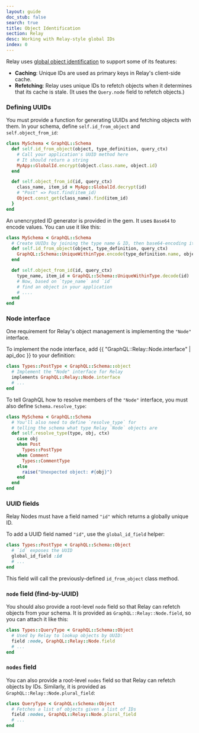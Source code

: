 ```yaml
---
layout: guide
doc_stub: false
search: true
title: Object Identification
section: Relay
desc: Working with Relay-style global IDs
index: 0
---
```


Relay uses [global object identification](https://facebook.github.io/relay/graphql/objectidentification.htm) to support some of its features:

- __Caching__: Unique IDs are used as primary keys in Relay's client-side cache.
- __Refetching__: Relay uses unique IDs to refetch objects when it determines that its cache is stale. (It uses the `Query.node` field to refetch objects.)

### Defining UUIDs

You must provide a function for generating UUIDs and fetching objects with them. In your schema, define `self.id_from_object` and `self.object_from_id`:

```ruby
class MySchema < GraphQL::Schema
  def self.id_from_object(object, type_definition, query_ctx)
    # Call your application's UUID method here
    # It should return a string
    MyApp::GlobalId.encrypt(object.class.name, object.id)
  end

  def self.object_from_id(id, query_ctx)
    class_name, item_id = MyApp::GlobalId.decrypt(id)
    # "Post" => Post.find(item_id)
    Object.const_get(class_name).find(item_id)
  }
end
```

An unencrypted ID generator is provided in the gem. It uses `Base64` to encode values. You can use it like this:

```ruby
class MySchema < GraphQL::Schema
  # Create UUIDs by joining the type name & ID, then base64-encoding it
  def self.id_from_object(object, type_definition, query_ctx)
    GraphQL::Schema::UniqueWithinType.encode(type_definition.name, object.id)
  end

  def self.object_from_id(id, query_ctx)
    type_name, item_id = GraphQL::Schema::UniqueWithinType.decode(id)
    # Now, based on `type_name` and `id`
    # find an object in your application
    # ....
  end
end
```

### Node interface

One requirement for Relay's object management is implementing the `"Node"` interface.

To implement the node interface, add {{ "GraphQL::Relay::Node.interface" | api_doc }} to your definition:

```ruby
class Types::PostType < GraphQL::Schema::object
  # Implement the "Node" interface for Relay
  implements GraphQL::Relay::Node.interface
  # ...
end
```

To tell GraphQL how to resolve members of the `"Node"` interface, you must also define `Schema.resolve_type`:

```ruby
class MySchema < GraphQL::Schema
  # You'll also need to define `resolve_type` for
  # telling the schema what type Relay `Node` objects are
  def self.resolve_type(type, obj, ctx)
    case obj
    when Post
      Types::PostType
    when Comment
      Types::CommentType
    else
      raise("Unexpected object: #{obj}")
    end
  end
end
```

### UUID fields

Relay Nodes must have a field named `"id"` which returns a globally unique ID.

To add a UUID field named `"id"`, use the `global_id_field` helper:

```ruby
class Types::PostType < GraphQL::Schema::Object
  # `id` exposes the UUID
  global_id_field :id
  # ...
end
```

This field will call the previously-defined `id_from_object` class method.

### `node` field (find-by-UUID)

You should also provide a root-level `node` field so that Relay can refetch objects from your schema. It is provided as `GraphQL::Relay::Node.field`, so you can attach it like this:

```ruby
class Types::QueryType < GraphQL::Schema::Object
  # Used by Relay to lookup objects by UUID:
  field :node, GraphQL::Relay::Node.field
  # ...
end
```

### `nodes` field

You can also provide a root-level `nodes` field so that Relay can refetch objects by IDs. Similarly, it is provided as `GraphQL::Relay::Node.plural_field`:

```ruby
class QueryType < GraphQL::Schema::Object
  # Fetches a list of objects given a list of IDs
  field :nodes, GraphQL::Relay::Node.plural_field
  # ...
end
```

